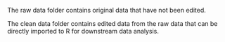 The raw data folder contains original data that have not been edited.

The clean data folder contains edited data from the raw data that can be directly imported to R for downstream data analysis.